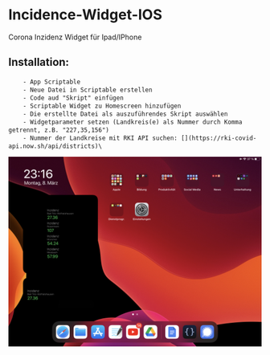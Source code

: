 # Incidence-Widget-IOS
Corona Inzidenz Widget für Ipad/IPhone

## Installation:  
        - App Scriptable  
        - Neue Datei in Scriptable erstellen  
        - Code aud "Skript" einfügen  
        - Scriptable Widget zu Homescreen hinzufügen  
        - Die erstellte Datei als auszuführendes Skript auswählen  
        - Widgetparameter setzen (Landkreis(e) als Nummer durch Komma getrennt, z.B. "227,35,156")  
        - Nummer der Landkreise mit RKI API suchen: [](https://rki-covid-api.now.sh/api/districts)\
![Screenshot](Datei_000.png)
